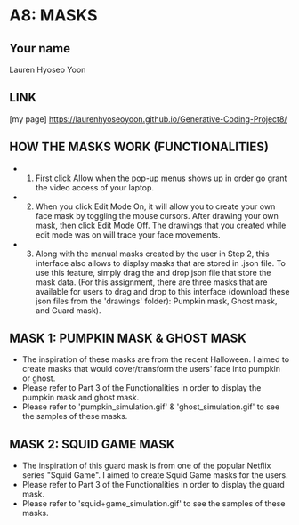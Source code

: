 # A8: MASKS

## Your name
Lauren Hyoseo Yoon

## LINK
[my page] https://laurenhyoseoyoon.github.io/Generative-Coding-Project8/ 

## HOW THE MASKS WORK (FUNCTIONALITIES)
- 1. First click Allow when the pop-up menus shows up in order go grant the video access of your laptop. 
- 2. When you click Edit Mode On, it will allow you to create your own face mask by toggling the mouse cursors. After drawing your own mask, then click Edit Mode Off. The drawings that you created while edit mode was on will trace your face movements. 
- 3. Along with the manual masks created by the user in Step 2, this interface also allows to display masks that are stored in .json file. To use this feature, simply drag the and drop json file that store the mask data. (For this assignment, there are three masks that are available for users to drag and drop to this interface (download these json files from the 'drawings' folder): Pumpkin mask, Ghost mask, and Guard mask). 

## MASK 1: PUMPKIN MASK & GHOST MASK
- The inspiration of these masks are from the recent Halloween. I aimed to create masks that would cover/transform the users' face into pumpkin or ghost. 
- Please refer to Part 3 of the Functionalities in order to display the pumpkin mask and ghost mask. 
- Please refer to 'pumpkin_simulation.gif' & 'ghost_simulation.gif' to see the samples of these masks. 


## MASK 2: SQUID GAME MASK
- The inspiration of this guard mask is from one of the popular Netflix series "Squid Game". I aimed to create Squid Game masks for the users. 
- Please refer to Part 3 of the Functionalities in order to display the guard mask. 
- Please refer to 'squid+game_simulation.gif' to see the samples of these masks. 

